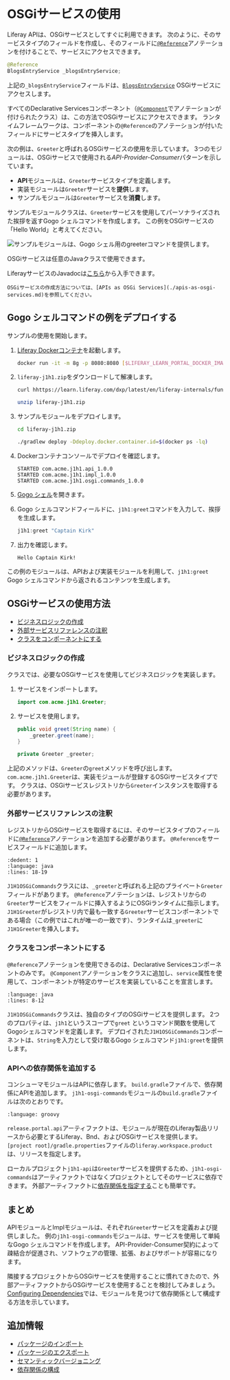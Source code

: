 # OSGiサービスの使用

Liferay APIは、OSGiサービスとしてすぐに利用できます。 次のように、そのサービスタイプのフィールドを作成し、そのフィールドに[`@Reference`](https://docs.osgi.org/javadoc/osgi.cmpn/7.0.0/org/osgi/service/component/annotations/Reference.html)アノテーションを付けることで、サービスにアクセスできます。

```java
@Reference
BlogsEntryService _blogsEntryService;
```

上記の`_blogsEntryService`フィールドは、[`BlogsEntryService`](https://docs.liferay.com/ce/apps/blogs/latest/javadocs/com/liferay/blogs/service/BlogsEntryService.html) OSGiサービスにアクセスします。

すべてのDeclarative Servicesコンポーネント（[`@Component`](https://docs.osgi.org/javadoc/osgi.cmpn/7.0.0/org/osgi/service/component/annotations/Component.html)でアノテーションが付けられたクラス）は、この方法でOSGiサービスにアクセスできます。  ランタイムフレームワークは、コンポーネントの`@Reference`のアノテーションが付いたフィールドにサービスタイプを挿入します。

次の例は、`Greeter`と呼ばれるOSGiサービスの使用を示しています。 3つのモジュールは、OSGiサービスで使用される*API-Provider-Consumer*パターンを示しています。

* **API**モジュールは、`Greeter`サービスタイプを定義します。
* 実装モジュールは`Greeter`サービスを**提供**します。
* サンプルモジュールは`Greeter`サービスを**消費**します。

サンプルモジュールクラスは、`Greeter`サービスを使用してパーソナライズされた挨拶を返すGogo シェルコマンドを作成します。 この例をOSGiサービスの「Hello World」と考えてください。

![サンプルモジュールは、Gogo シェル用のgreeterコマンドを提供します。](./using-an-osgi-service/images/01.png)

OSGiサービスは任意のJavaクラスで使用できます。

LiferayサービスのJavadocは[こちら](https://learn.liferay.com/reference/latest/en/dxp.html)から入手できます。

```{note}
OSGiサービスの作成方法については、[APIs as OSGi Services](./apis-as-osgi-services.md)を参照してください。
```

## Gogo シェルコマンドの例をデプロイする

サンプルの使用を開始します。

1. [Liferay Dockerコンテナ](../../installation-and-upgrades/installing-liferay/using-liferay-docker-images/docker-container-basics.md)を起動します。

    ```bash
    docker run -it -m 8g -p 8080:8080 [$LIFERAY_LEARN_PORTAL_DOCKER_IMAGE$]
    ```

1. `liferay-j1h1.zip`をダウンロードして解凍します。

    ```bash
    curl hhttps://learn.liferay.com/dxp/latest/en/liferay-internals/fundamentals/liferay-j1h1.zip -O
    ```

    ```bash
    unzip liferay-j1h1.zip
    ```

1. サンプルモジュールをデプロイします。

    ```bash
    cd liferay-j1h1.zip
    ```

    ```bash
    ./gradlew deploy -Ddeploy.docker.container.id=$(docker ps -lq)
    ```

1. Dockerコンテナコンソールでデプロイを確認します。

    ```
    STARTED com.acme.j1h1.api_1.0.0
    STARTED com.acme.j1h1.impl_1.0.0
    STARTED com.acme.j1h1.osgi.commands_1.0.0
    ```

1. [Gogo シェル](./using-the-gogo-shell.md)を開きます。

1. Gogo シェルコマンドフィールドに、`j1h1:greet`コマンドを入力して、挨拶を生成します。

    ```groovy
    j1h1:greet "Captain Kirk"
    ```

1. 出力を確認します。

    ```
    Hello Captain Kirk!
    ```

この例のモジュールは、APIおよび実装モジュールを利用して、`j1h1:greet` Gogo シェルコマンドから返されるコンテンツを生成します。

## OSGiサービスの使用方法

* [ビジネスロジックの作成](#write-your-business-logic)
* [外部サービスリファレンスの注釈](#annotate-external-service-references)
* [クラスをコンポーネントにする](#make-your-class-a-component)

### ビジネスロジックの作成

クラスでは、必要なOSGiサービスを使用してビジネスロジックを実装します。

1. サービスをインポートします。

    ```java
    import com.acme.j1h1.Greeter;
    ```

1. サービスを使用します。

    ```java
    public void greet(String name) {
        _greeter.greet(name);
    }

    private Greeter _greeter;
    ```

上記のメソッドは、`Greeter`の`greet`メソッドを呼び出します。 `com.acme.j1h1.Greeter`は、実装モジュールが登録するOSGiサービスタイプです。 クラスは、OSGiサービスレジストリから`Greeter`インスタンスを取得する必要があります。

### 外部サービスリファレンスの注釈

レジストリからOSGiサービスを取得するには、そのサービスタイプのフィールドに[`@Reference`](https://docs.osgi.org/javadoc/osgi.cmpn/7.0.0/org/osgi/service/component/annotations/Reference.html)アノテーションを追加する必要があります。 `@Reference`をサービスフィールドに追加します。

```{literalinclude} ./using-an-osgi-service/resources/liferay-j1h1.zip/j1h1-osgi-commands/src/main/java/com/acme/j1h1/internal/osgi/commands/J1H1OSGiCommands.java
:dedent: 1
:language: java
:lines: 18-19
```

`J1H1OSGiCommands`クラスには、`_greeter`と呼ばれる上記のプライベート`Greeter`フィールドがあります。 `@Reference`アノテーションは、レジストリからの`Greeter`サービスをフィールドに挿入するようにOSGiランタイムに指示します。 `J1H1Greeter`がレジストリ内で最も一致する`Greeter`サービスコンポーネントである場合（この例ではこれが唯一の一致です）、ランタイムは`_greeter`に`J1H1Greeter`を挿入します。

### クラスをコンポーネントにする

`@Reference`アノテーションを使用できるのは、Declarative Servicesコンポーネントのみです。  `@Component`アノテーションをクラスに追加し、`service`属性を使用して、コンポーネントが特定のサービスを実装していることを宣言します。

```{literalinclude} ./using-an-osgi-service/resources/liferay-j1h1.zip/j1h1-osgi-commands/src/main/java/com/acme/j1h1/internal/osgi/commands/J1H1OSGiCommands.java
:language: java
:lines: 8-12
```

`J1H1OSGiCommands`クラスは、独自のタイプのOSGiサービスを提供します。 2つのプロパティは、`j1h1`というスコープで`greet` というコマンド関数を使用してGogoシェルコマンドを定義します。 デプロイされた`J1H1OSGiCommands`コンポーネントは、`String`を入力として受け取るGogo シェルコマンド`j1h1:greet`を提供します。

### APIへの依存関係を追加する

コンシューマモジュールはAPIに依存します。 `build.gradle`ファイルで、依存関係にAPIを追加します。 `j1h1-osgi-commands`モジュールの`build.gradle`ファイルは次のとおりです。

```{literalinclude} ./using-an-osgi-service/resources/liferay-j1h1.zip/j1h1-osgi-commands/build.gradle
:language: groovy
```

`release.portal.api`アーティファクトは、モジュールが現在のLiferay製品リリースから必要とするLiferay、Bnd、およびOSGiサービスを提供します。 `[project root]/gradle.properties`ファイルの`liferay.workspace.product`は、リリースを指定します。

ローカルプロジェクト`j1h1-api`は`Greeter`サービスを提供するため、`j1h1-osgi-commands`はアーティファクトではなくプロジェクトとしてそのサービスに依存できます。 外部アーティファクトに[依存関係を指定する](./configuring-dependencies/specifying-dependencies.md)ことも簡単です。

## まとめ

APIモジュールとImplモジュールは、それぞれ`Greeter`サービスを定義および提供しました。 例の`j1h1-osgi-commands`モジュールは、サービスを使用して単純なGogo シェルコマンドを作成します。 API-Provider-Consumer契約によって疎結合が促進され、ソフトウェアの管理、拡張、およびサポートが容易になります。

隣接するプロジェクトからOSGiサービスを使用することに慣れてきたので、外部アーティファクトからOSGiサービスを使用することを検討してみましょう。 [Configuring Dependencies](./configuring-dependencies.md)では、モジュールを見つけて依存関係として構成する方法を示しています。

## 追加情報

* [パッケージのインポート](./importing-packages.md)
* [パッケージのエクスポート](./exporting-packages.md)
* [セマンティックバージョニング](./semantic-versioning.md)
* [依存関係の構成](./configuring-dependencies.md)